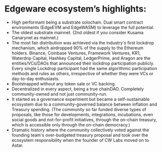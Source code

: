 # Edgeware ecosystem’s highlights:

* High performant being a substrate solochain. Dual smart contract environments (EdgeEVM and EdgeWASM) to leverage the full potential.
* The oldest substrate mainnet. (2nd oldest if you consider Kusama Canarynet as mainnet.)
* The most fair distribution was achieved via the industry's first lockdrop mechanism, which airdropped 90% of the supply to the Ethereum holders. Binance, Coinbase Ventures, Framework Ventures, KR1, Waterdrip Capital, Hashkey Capital, LedgerPrime, and Aragon are the entities/VCs/DAOs that announced their lockdrop participation publicly. Every single Lockdrop participant had the same algorithmic participation methods and rules as others, irrespective of whether they were VCs or day-to-day enthusiasts.
* Bootstrapped without any token sale or VC backing.
* Decentralized in every aspect, being a true chainDAO. Completely community-owned and not just community-run.
* It started as a governance experiment but became a self-sustainable ecosystem due to a community-governed balance between inflation and Treasury spending. (The community so far funded diverse types of proposals, like those for developments, integrations, incubations, even social goods and not-for-profit initiatives, through the on-chain treasury, which is accessible only through the on-chain democracy.)
* Dramatic history where the community collectively voted against the founding team's over-budgeted treasury proposal and took over the ecosystem responsibility when the founder of CW Labs moved on to Astar.
